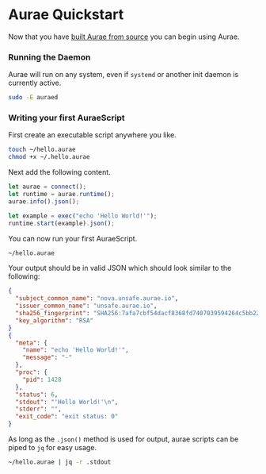 # Aurae Quickstart

Now that you have [built Aurae from source](/build) you can begin using Aurae.

### Running the Daemon 

Aurae will run on any system, even if `systemd` or another init daemon is currently active. 

```bash 
sudo -E auraed
```

### Writing your first AuraeScript 

First create an executable script anywhere you like.

```bash
touch ~/hello.aurae
chmod +x ~/.hello.aurae 
```

Next add the following content. 

```typescript
let aurae = connect();
let runtime = aurae.runtime();
aurae.info().json();

let example = exec("echo 'Hello World!'");
runtime.start(example).json();
```

You can now run your first AuraeScript.

```bash 
~/hello.aurae
```

Your output should be in valid JSON which should look similar to the following:

```json 
{
  "subject_common_name": "nova.unsafe.aurae.io",
  "issuer_common_name": "unsafe.aurae.io",
  "sha256_fingerprint": "SHA256:7afa7cbf54dacf8368fd7407039594264c5bb22eaa7f8de5017af53f5ab240b0",
  "key_algorithm": "RSA"
}
{
  "meta": {
    "name": "echo 'Hello World!'",
    "message": "-"
  },
  "proc": {
    "pid": 1428
  },
  "status": 6,
  "stdout": "'Hello World!'\n",
  "stderr": "",
  "exit_code": "exit status: 0"
}
```

As long as the `.json()` method is used for output, aurae scripts can be piped to `jq` for easy usage.

```bash 
~/hello.aurae | jq -r .stdout
```